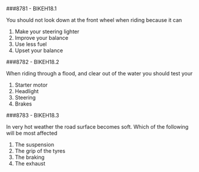 ###8781 - BIKEH18.1

You should not look down at the front wheel when riding because it can

1.  Make your steering lighter 
2.  Improve your balance 
3.  Use less fuel 
4.  Upset your balance 


###8782 - BIKEH18.2

When riding through a flood, and clear out of the water you should test your

1.  Starter motor 
2.  Headlight 
3.  Steering 
4.  Brakes 


###8783 - BIKEH18.3

In very hot weather the road surface becomes soft. Which of the following will be most affected

1.  The suspension 
2.  The grip of the tyres 
3.  The braking 
4.  The exhaust 


